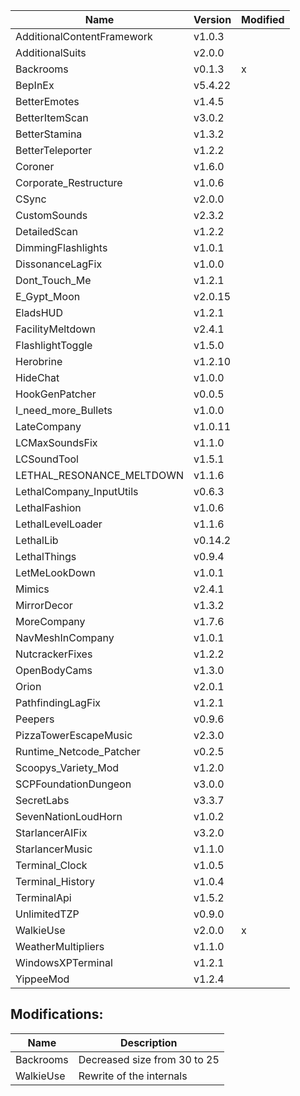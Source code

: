 | Name                       | Version | Modified |
| -------------------------- | ------- | -------- |
| AdditionalContentFramework | v1.0.3  |          |
| AdditionalSuits            | v2.0.0  |          |
| Backrooms                  | v0.1.3  | x        |
| BepInEx                    | v5.4.22 |          |
| BetterEmotes               | v1.4.5  |          |
| BetterItemScan             | v3.0.2  |          |
| BetterStamina              | v1.3.2  |          |
| BetterTeleporter           | v1.2.2  |          |
| Coroner                    | v1.6.0  |          |
| Corporate_Restructure      | v1.0.6  |          |
| CSync                      | v2.0.0  |          |
| CustomSounds               | v2.3.2  |          |
| DetailedScan               | v1.2.2  |          |
| DimmingFlashlights         | v1.0.1  |          |
| DissonanceLagFix           | v1.0.0  |          |
| Dont_Touch_Me              | v1.2.1  |          |
| E_Gypt_Moon                | v2.0.15 |          |
| EladsHUD                   | v1.2.1  |          |
| FacilityMeltdown           | v2.4.1  |          |
| FlashlightToggle           | v1.5.0  |          |
| Herobrine                  | v1.2.10 |          |
| HideChat                   | v1.0.0  |          |
| HookGenPatcher             | v0.0.5  |          |
| I_need_more_Bullets        | v1.0.0  |          |
| LateCompany                | v1.0.11 |          |
| LCMaxSoundsFix             | v1.1.0  |          |
| LCSoundTool                | v1.5.1  |          |
| LETHAL_RESONANCE_MELTDOWN  | v1.1.6  |          |
| LethalCompany_InputUtils   | v0.6.3  |          |
| LethalFashion              | v1.0.6  |          |
| LethalLevelLoader          | v1.1.6  |          |
| LethalLib                  | v0.14.2 |          |
| LethalThings               | v0.9.4  |          |
| LetMeLookDown              | v1.0.1  |          |
| Mimics                     | v2.4.1  |          |
| MirrorDecor                | v1.3.2  |          |
| MoreCompany                | v1.7.6  |          |
| NavMeshInCompany           | v1.0.1  |          |
| NutcrackerFixes            | v1.2.2  |          |
| OpenBodyCams               | v1.3.0  |          |
| Orion                      | v2.0.1  |          |
| PathfindingLagFix          | v1.2.1  |          |
| Peepers                    | v0.9.6  |          |
| PizzaTowerEscapeMusic      | v2.3.0  |          |
| Runtime_Netcode_Patcher    | v0.2.5  |          |
| Scoopys_Variety_Mod        | v1.2.0  |          |
| SCPFoundationDungeon       | v3.0.0  |          |
| SecretLabs                 | v3.3.7  |          |
| SevenNationLoudHorn        | v1.0.2  |          |
| StarlancerAIFix            | v3.2.0  |          |
| StarlancerMusic            | v1.1.0  |          |
| Terminal_Clock             | v1.0.5  |          |
| Terminal_History           | v1.0.4  |          |
| TerminalApi                | v1.5.2  |          |
| UnlimitedTZP               | v0.9.0  |          |
| WalkieUse                  | v2.0.0  | x        |
| WeatherMultipliers         | v1.1.0  |          |
| WindowsXPTerminal          | v1.2.1  |          |
| YippeeMod                  | v1.2.4  |          |

## Modifications:

| Name      | Description                  |
| --------- | ---------------------------- |
| Backrooms | Decreased size from 30 to 25 |
| WalkieUse | Rewrite of the internals     |
